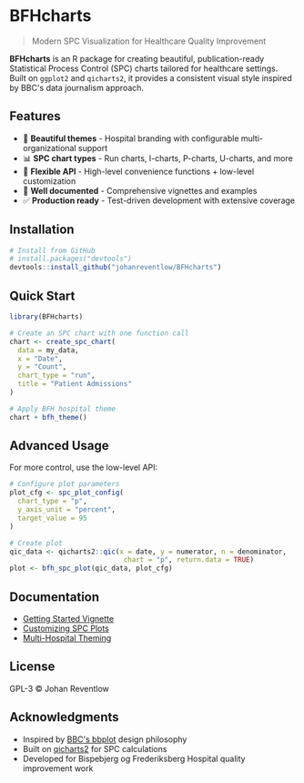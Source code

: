 # BFHcharts

> Modern SPC Visualization for Healthcare Quality Improvement

**BFHcharts** is an R package for creating beautiful, publication-ready Statistical Process Control (SPC) charts tailored for healthcare settings. Built on `ggplot2` and `qicharts2`, it provides a consistent visual style inspired by BBC's data journalism approach.

## Features

- 🎨 **Beautiful themes** - Hospital branding with configurable multi-organizational support
- 📊 **SPC chart types** - Run charts, I-charts, P-charts, U-charts, and more
- 🔧 **Flexible API** - High-level convenience functions + low-level customization
- 📖 **Well documented** - Comprehensive vignettes and examples
- ✅ **Production ready** - Test-driven development with extensive coverage

## Installation

```r
# Install from GitHub
# install.packages("devtools")
devtools::install_github("johanreventlow/BFHcharts")
```

## Quick Start

```r
library(BFHcharts)

# Create an SPC chart with one function call
chart <- create_spc_chart(
  data = my_data,
  x = "Date",
  y = "Count",
  chart_type = "run",
  title = "Patient Admissions"
)

# Apply BFH hospital theme
chart + bfh_theme()
```

## Advanced Usage

For more control, use the low-level API:

```r
# Configure plot parameters
plot_cfg <- spc_plot_config(
  chart_type = "p",
  y_axis_unit = "percent",
  target_value = 95
)

# Create plot
qic_data <- qicharts2::qic(x = date, y = numerator, n = denominator,
                            chart = "p", return.data = TRUE)
plot <- bfh_spc_plot(qic_data, plot_cfg)
```

## Documentation

- [Getting Started Vignette](vignettes/getting-started.Rmd)
- [Customizing SPC Plots](vignettes/customization.Rmd)
- [Multi-Hospital Theming](vignettes/theming.Rmd)

## License

GPL-3 © Johan Reventlow

## Acknowledgments

- Inspired by [BBC's bbplot](https://github.com/bbc/bbplot) design philosophy
- Built on [qicharts2](https://github.com/anhoej/qicharts2) for SPC calculations
- Developed for Bispebjerg og Frederiksberg Hospital quality improvement work
